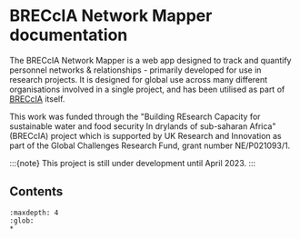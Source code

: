 # BRECcIA Network Mapper documentation

The BRECcIA Network Mapper is a web app designed to track and quantify personnel networks & relationships - primarily developed for use in research projects. It is designed for global use across many different organisations involved in a single project, and has been utilised as part of [BRECcIA](https://gcrf-breccia.com) itself.

This work was funded through the "Building REsearch Capacity for sustainable water and food security In drylands of sub-saharan Africa" (BRECcIA) project which is supported by UK Research and Innovation as part of the Global Challenges Research Fund, grant number NE/P021093/1.

:::{note}
This project is still under development until April 2023.
:::

## Contents

```{toctree}
:maxdepth: 4
:glob:
*
```
